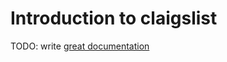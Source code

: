 # Introduction to claigslist

TODO: write [great documentation](http://jacobian.org/writing/great-documentation/what-to-write/)
